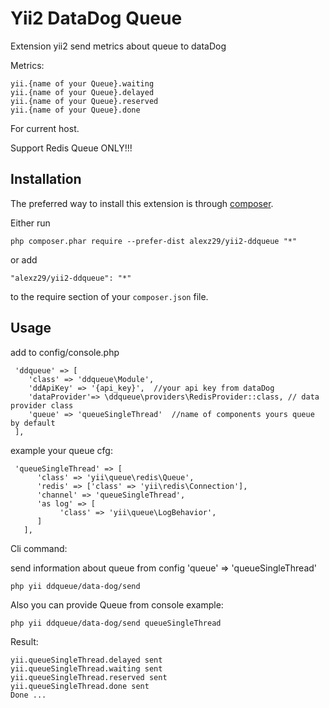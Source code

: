 Yii2 DataDog Queue 
==================
Extension yii2 send metrics about queue to dataDog

Metrics:
```
yii.{name of your Queue}.waiting
yii.{name of your Queue}.delayed
yii.{name of your Queue}.reserved
yii.{name of your Queue}.done
```

For current host.

Support Redis Queue ONLY!!!

Installation
------------

The preferred way to install this extension is through [composer](http://getcomposer.org/download/).

Either run

```
php composer.phar require --prefer-dist alexz29/yii2-ddqueue "*"
```

or add

```
"alexz29/yii2-ddqueue": "*"
```

to the require section of your `composer.json` file.


Usage
-----

add to config/console.php

```
 'ddqueue' => [
    'class' => 'ddqueue\Module',
    'ddApiKey' => '{api_key}',  //your api key from dataDog
    'dataProvider'=> \ddqueue\providers\RedisProvider::class, // data provider class
    'queue' => 'queueSingleThread'  //name of components yours queue by default
 ],
```


example your queue cfg:
```
 'queueSingleThread' => [
      'class' => 'yii\queue\redis\Queue',
      'redis' => ['class' => 'yii\redis\Connection'],
      'channel' => 'queueSingleThread',
      'as log' => [
           'class' => 'yii\queue\LogBehavior',
      ]
   ],
```

Cli command:

send information about queue from config 'queue' => 'queueSingleThread'
```
php yii ddqueue/data-dog/send
```

Also you can provide Queue from console example:
```
php yii ddqueue/data-dog/send queueSingleThread
```

Result:
```
yii.queueSingleThread.delayed sent
yii.queueSingleThread.waiting sent
yii.queueSingleThread.reserved sent
yii.queueSingleThread.done sent
Done ...
```
